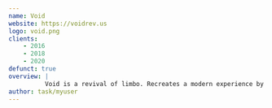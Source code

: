 ```yaml
---
name: Void
website: https://voidrev.us
logo: void.png
clients:
    - 2016
    - 2018
    - 2020
defunct: true
overview: |
          Void is a revival of limbo. Recreates a modern experience by having a 2018-esque website with newer clients.
author: task/myuser
---
```


